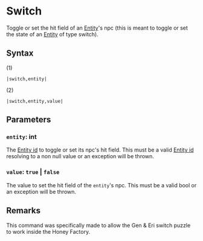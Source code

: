 # Switch

Toggle or set the hit field of an [Entity](../../../Entities/Entity.md)'s npc (this is meant to toggle or set the state of an [Entity](../../../Entities/Entity.md) of type switch).

## Syntax

(1)

````
|switch,entity|
````

(2)

````
|switch,entity,value|
````

## Parameters

### `entity`: int

The [Entity id](../Entity%20id.md) to toggle or set its npc's hit field. This must be a valid [Entity id](../Entity%20id.md) resolving to a non null value or an exception will be thrown.

### `value`: `true` | `false`

The value to set the hit field of the `entity`'s npc. This must be a valid bool or an exception will be thrown.

## Remarks

This command was specifically made to allow the Gen & Eri switch puzzle to work inside the Honey Factory.
